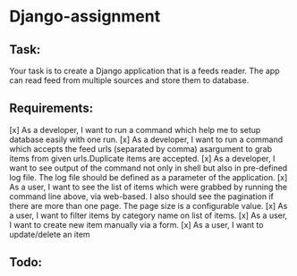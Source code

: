 # Django-assignment
## Task:
Your task is to create a Django application that is a feeds reader. The app can read feed from multiple sources and store them to database.
## Requirements:
[x] As a developer, I want to run a command which help me to setup database easily with one run.
[x] As a developer, I want to run a command which accepts the feed urls (separated by comma) asargument to grab items from given urls.Duplicate items are accepted.
[x] As a developer, I want to see output of the command not only in shell but also in pre-defined log file. The log file should be defined as a parameter of the application.
[x] As a user, I want to see the list of items which were grabbed by running the command line above, via web-based. I also should see the pagination if there are more than one page. The page size is a configurable value.
[x] As a user, I want to filter items by category name on list of items.
[x] As a user, I want to create new item manually via a form.
[x] As a user, I want to update/delete an item
## Todo:


